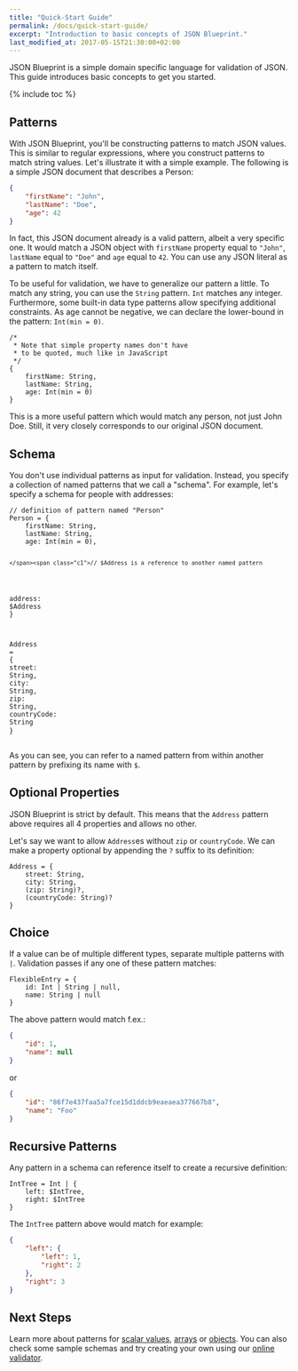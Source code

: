 ```yaml
---
title: "Quick-Start Guide"
permalink: /docs/quick-start-guide/
excerpt: "Introduction to basic concepts of JSON Blueprint."
last_modified_at: 2017-05-15T21:30:00+02:00
---
```


JSON Blueprint is a simple domain specific language for validation of JSON. This guide introduces basic concepts to get you started.

{% include toc %}

## Patterns
With JSON Blueprint, you'll be constructing patterns to match JSON values. This is similar to regular expressions, where you construct patterns to match string values. Let's illustrate it with a simple example. The following is a simple JSON document that describes a Person:
```json
{
    "firstName": "John",
    "lastName": "Doe",
    "age": 42
}
```

In fact, this JSON document already is a valid pattern, albeit a very specific one. It would match a JSON object with `firstName` property equal to `"John"`, `lastName` equal to `"Doe"` and `age` equal to `42`. You can use any JSON literal as a pattern to match itself.

To be useful for validation, we have to generalize our pattern a little. To match any string, you can use the `String` pattern. `Int` matches any integer. Furthermore, some built-in data type patterns allow specifying additional constraints. As age cannot be negative, we can declare the lower-bound in the pattern: `Int(min = 0)`.
<div class="highlighter-rouge language-json-blueprint">
<pre class="highlight">
<code><span class="cm">/*
 * Note that simple property names don't have
 * to be quoted, much like in JavaScript
 */</span><span class="w">
</span><span class="p">{</span><span class="w">
    </span><span class="na">firstName</span><span class="p">:</span><span class="w"> </span><span class="nb">String</span><span class="p">,</span><span class="w">
    </span><span class="na">lastName</span><span class="p">:</span><span class="w"> </span><span class="nb">String</span><span class="p">,</span><span class="w">
    </span><span class="na">age</span><span class="p">:</span><span class="w"> </span><span class="nb">Int</span><span class="p">(</span><span class="nx">min</span><span class="w"> </span><span class="o">=</span><span class="w"> </span><span class="mi">0</span><span class="p">)</span><span class="w">
</span><span class="p">}</span></code>
</pre>
</div>

This is a more useful pattern which would match any person, not just John Doe. Still, it very closely corresponds to our original JSON document.

## Schema
You don't use individual patterns as input for validation. Instead, you specify a collection of named patterns that we call a "schema". For example, let's specify a schema for people with addresses:
<div class="highlighter-rouge language-json-blueprint">
<pre class="highlight">
<code><span class="c1">// definition of pattern named "Person"
</span><span class="nx">Person</span><span class="w"> </span><span class="o">=</span><span class="w"> </span><span class="p">{</span><span class="w">
    </span><span class="na">firstName</span><span class="p">:</span><span class="w"> </span><span class="nb">String</span><span class="p">,</span><span class="w">
    </span><span class="na">lastName</span><span class="p">:</span><span class="w"> </span><span class="nb">String</span><span class="p">,</span><span class="w">
    </span><span class="na">age</span><span class="p">:</span><span class="w"> </span><span class="nb">Int</span><span class="p">(</span><span class="nx">min</span><span class="w"> </span><span class="o">=</span><span class="w"> </span><span class="mi">0</span><span class="p">),</span><span class="w">
    
    </span><span class="c1">// $Address is a reference to another named pattern
</span><span class="w">    </span><span class="na">address</span><span class="p">:</span><span class="w"> </span><span class="nv">$Address</span><span class="w"> 
</span><span class="p">}</span><span class="w">

</span><span class="cm"></span><span class="nx">Address</span><span class="w"> </span><span class="o">=</span><span class="w"> </span><span class="p">{</span><span class="w">
    </span><span class="na">street</span><span class="p">:</span><span class="w"> </span><span class="nb">String</span><span class="p">,</span><span class="w">
    </span><span class="na">city</span><span class="p">:</span><span class="w"> </span><span class="nb">String</span><span class="p">,</span><span class="w">
    </span><span class="na">zip</span><span class="p">:</span><span class="w"> </span><span class="nb">String</span><span class="p">,</span><span class="w">
    </span><span class="na">countryCode</span><span class="p">:</span><span class="w"> </span><span class="nb">String</span><span class="w">
</span><span class="p">}</span></code>
</pre>
</div>

As you can see, you can refer to a named pattern from within another pattern by prefixing its name with `$`.

## Optional Properties
JSON Blueprint is strict by default. This means that the `Address` pattern above requires all 4 properties and allows no other.

Let's say we want to allow `Address`es without `zip` or `countryCode`. We can make a property optional by appending the `?` suffix to its definition:
<div class="highlighter-rouge language-json-blueprint">
<pre class="highlight">
<code><span class="nx">Address</span><span class="w"> </span><span class="o">=</span><span class="w"> </span><span class="p">{</span><span class="w">
    </span><span class="na">street</span><span class="p">:</span><span class="w"> </span><span class="nb">String</span><span class="p">,</span><span class="w">
    </span><span class="na">city</span><span class="p">:</span><span class="w"> </span><span class="nb">String</span><span class="p">,</span><span class="w">
    </span><span class="p">(</span><span class="na">zip</span><span class="p">:</span><span class="w"> </span><span class="nb">String</span><span class="p">)</span><span class="o">?</span><span class="p">,</span><span class="w">
    </span><span class="p">(</span><span class="na">countryCode</span><span class="p">:</span><span class="w"> </span><span class="nb">String</span><span class="p">)</span><span class="o">?</span><span class="w">
</span><span class="p">}</span></code>
</pre>
</div>

## Choice
If a value can be of multiple different types, separate multiple patterns with `|`. Validation passes if any one of these pattern matches:

<div class="highlighter-rouge language-json-blueprint">
<pre class="highlight">
<code><span class="nx">FlexibleEntry</span><span class="w"> </span><span class="o">=</span><span class="w"> </span><span class="p">{</span><span class="w">
    </span><span class="na">id</span><span class="p">:</span><span class="w"> </span><span class="nb">Int</span><span class="w"> </span><span class="o">|</span><span class="w"> </span><span class="nb">String</span><span class="w"> </span><span class="o">|</span><span class="w"> </span><span class="kc">null</span><span class="p">,</span><span class="w">
    </span><span class="na">name</span><span class="p">:</span><span class="w"> </span><span class="nb">String</span><span class="w"> </span><span class="o">|</span><span class="w"> </span><span class="kc">null</span><span class="w"> 
</span><span class="p">}</span></code>
</pre>
</div>

The above pattern would match f.ex.:
```json
{
    "id": 1,
    "name": null
}
```

or 

```json
{
    "id": "86f7e437faa5a7fce15d1ddcb9eaeaea377667b8",
    "name": "Foo"
}
```

## Recursive Patterns
Any pattern in a schema can reference itself to create a recursive definition: 

<div class="highlighter-rouge language-json-blueprint">
<pre class="highlight">
<code><span class="nx">IntTree</span><span class="w"> </span><span class="o">=</span><span class="w"> </span><span class="nb">Int</span><span class="w"> </span><span class="o">|</span><span class="w"> </span><span class="p">{</span><span class="w">
    </span><span class="na">left</span><span class="p">:</span><span class="w"> </span><span class="nv">$IntTree</span><span class="p">,</span><span class="w">
    </span><span class="na">right</span><span class="p">:</span><span class="w"> </span><span class="nv">$IntTree</span><span class="w">
</span><span class="p">}</span></code>
</pre>
</div>

The `IntTree` pattern above would match for example:

```json
{
    "left": {
        "left": 1,
        "right": 2
    },
    "right": 3
}
```

## Next Steps
Learn more about patterns for [scalar values](/docs/scalar/), [arrays](/docs/array/) or [objects](/docs/object/). You can also check some sample schemas and try creating your own using our [online validator](/validator/).
